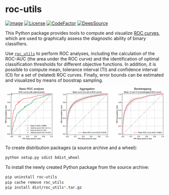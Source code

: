 # roc-utils

<!--https://raw.githubusercontent.com/yngvem/group-lasso/master/README.rst-->

<!--[![Downloads](https://pepy.tech/badge/roc-utils)](https://pepy.tech/project/roc-utils)-->
<!--https://pypistats.org/packages/roc-utils-->
[![image](https://img.shields.io/pypi/v/roc-utils)](https://pypi.org/project/roc-utils/)
[![License](https://img.shields.io/pypi/l/roc-utils)](https://github.com/hirsch-lab/roc-utils/blob/main/LICENSE)
[![CodeFactor](https://www.codefactor.io/repository/github/hirsch-lab/roc-utils/badge)](https://www.codefactor.io/repository/github/hirsch-lab/roc-utils)
[![DeepSource](https://deepsource.io/gh/hirsch-lab/roc-utils.svg/?label=active+issues)](https://deepsource.io/gh/hirsch-lab/roc-utils/?ref=repository-badge)
<!--[![Build Status](https://travis-ci.org/hirsch-lab/cyminiball.svg?branch=main)](https://travis-ci.org/hirsch-lab/roc-utils)-->
<!--Travis build and test-->
<!--Coveralls.io-->
<!--Read-the-docs not required for such a small project-->


This Python package provides tools to compute and visualize [ROC curves](https://en.wikipedia.org/wiki/Receiver_operating_characteristic), which are used to graphically assess the diagnostic ability of binary classifiers. 


Use [`roc_utils`](https://github.com/hirsch-lab/roc-utils) to perform ROC analyses, including the calculation of the ROC-AUC (the area under the ROC curve) and the identification of optimal classification thresholds for different objective functions. In addition, it is possible to compute mean, tolerance interval (TI) and confidence interval (CI) for a set of (related) ROC curves. Finally, error bounds can be estimated and visualized by means of boostrap sampling.

![Exemplary plots generated with `roc_utils`](data/plots-small.png)


To create distribution packages (a source archive and a wheel):

```bash 
python setup.py sdist bdist_wheel
```

To install the newly created Python package from the source archive:

```bash
pip uninstall roc-utils
pip cache remove roc_utils
pip install dist/roc_utils*.tar.gz

```


